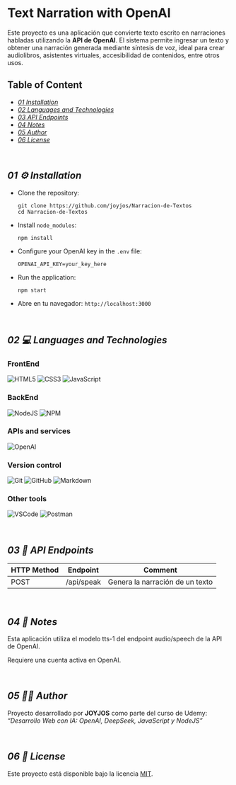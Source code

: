 # Text Narration with OpenAI

Este proyecto es una aplicación que convierte texto escrito en narraciones habladas utilizando la **API de OpenAI**. El sistema permite ingresar un texto y obtener una narración generada mediante síntesis de voz, ideal para crear audiolibros, asistentes virtuales, accesibilidad de contenidos, entre otros usos.

## Table of Content
-  [*01 Installation*](#section_01)
-  [*02 Languages and Technologies*](#section_02)
-  [*03 API Endpoints*](#section_03)
-  [*04 Notes*](#section_04)
-  [*05 Author*](#section_05)
-  [*06 License*](#section_06)
  
<br>

<a id="section_01"></a>
## *01 ⚙️ Installation*

- Clone the repository:

  ~~~
  git clone https://github.com/joyjos/Narracion-de-Textos
  cd Narracion-de-Textos
  ~~~

- Install `node_modules`:
  
  ~~~
  npm install
  ~~~

- Configure your OpenAI key in the `.env` file:

  ~~~
  OPENAI_API_KEY=your_key_here
  ~~~

- Run the application:
  
  ~~~
  npm start
  ~~~

- Abre en tu navegador: `http://localhost:3000`

<br>

<a id="section_02"></a>
## *02 💻 Languages and Technologies*

### FrontEnd
![HTML5](https://img.shields.io/badge/html5-%23E34F26.svg?style=for-the-badge&logo=html5&logoColor=white)
![CSS3](https://img.shields.io/badge/css3-%231572B6.svg?style=for-the-badge&logo=css3&logoColor=white)
![JavaScript](https://img.shields.io/badge/javascript-%23323330.svg?style=for-the-badge&logo=javascript&logoColor=%23F7DF1E)

### BackEnd
![NodeJS](https://img.shields.io/badge/node.js-6DA55F?style=for-the-badge&logo=node.js&logoColor=white)
![NPM](https://img.shields.io/badge/npm-CB3837?style=for-the-badge&logo=npm&logoColor=white)

### APIs and services
![OpenAI](https://img.shields.io/badge/OpenAI_API-000000?style=for-the-badge&logo=openai&logoColor=white)

### Version control
![Git](https://img.shields.io/badge/git-%23F05033.svg?style=for-the-badge&logo=git&logoColor=white)
![GitHub](https://img.shields.io/badge/github-%23121011.svg?style=for-the-badge&logo=github&logoColor=white)
![Markdown](https://img.shields.io/badge/markdown-%23000000.svg?style=for-the-badge&logo=markdown&logoColor=white)

### Other tools
![VSCode](https://img.shields.io/badge/VSCode-0078D4?style=for-the-badge&logo=visual%20studio%20code&logoColor=white)
![Postman](https://img.shields.io/badge/Postman-FF6C37?style=for-the-badge&logo=Postman&logoColor=white)

<br>

<a id="section_03"></a>
## *03 🔗 API Endpoints*

| HTTP Method | Endpoint           | Comment                                       |
|-------------|--------------------|-----------------------------------------------|
| POST        | /api/speak         | Genera la narración de un texto               |

<br>

<a id="section_04"></a>
## *04 📌 Notes*

Esta aplicación utiliza el modelo tts-1 del endpoint audio/speech de la API de OpenAI.

Requiere una cuenta activa en OpenAI.

<br>

<a id="section_05"></a>
## *05 🧑‍💻 Author*

Proyecto desarrollado por **JOYJOS** como parte del curso de Udemy:  
_“Desarrollo Web con IA: OpenAI, DeepSeek, JavaScript y NodeJS”_

<br>

<a id="section_06"></a>
## *06 📜 License*

Este proyecto está disponible bajo la licencia [MIT](LICENSE).